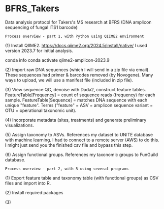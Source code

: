 # BFRS_Takers
Data analysis protocol for Takers's MS research at BFRS (DNA amplicon sequencing of fungal ITS1 barcode)

    Process overview - part 1, with Python using QIIME2 environment

(1) 
Install QIIME2.
https://docs.qiime2.org/2024.5/install/native/
I used version 2023.7 for initial analysis.

conda info
conda activate qiime2-amplicon-2023.9

(2)
Import raw DNA sequences (which I will send in a zip file via email). 
These sequences had primer & barcodes removed (by Novogene).
Many ways to upload, we will use a manifest file (included in zip file). 

(3) 
View sequence QC, denoise with Dada2, construct feature tables.
FeatureTable[Frequency] = count of sequence reads (frequency) for each sample.
FeatureTable[Sequence] = matches DNA sequence with each unique "feature". 
Terms ("feature" = ASV = amplicon sequence variant = OTU = operational taxonomic unit).

(4)
Incorporate metadata (sites, treatments) and generate preliminary visualizations. 

(5)
Assign taxonomy to ASVs. 
References my dataset to UNITE database with machine learning. 
I had to connect to a remote server (AWS) to do this. I might just send you the finished csv file and bypass this step. 

(6)
Assign functional groups. 
References my taxonomic groups to FunGuild database. 

    Process overview - part 2, with R using several programs

(1) 
Export feature table and taxonomy table (with functional groups) as CSV files and import into R.

(2) 
Install required packages

(3)


